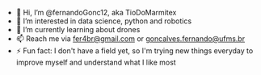 - 👋 Hi, I’m @fernandoGonc12, aka TioDoMarmitex
- 👀 I’m interested in data science, python and robotics
- 🌱 I’m currently learning about drones
- 📫 Reach me via fer4br@gmail.com or goncalves.fernando@ufms.br
- ⚡ Fun fact: I don't have a field yet, so I'm trying new things everyday to improve myself and understand what I like most
